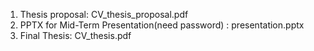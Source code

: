 1. Thesis proposal: CV_thesis_proposal.pdf
2. PPTX for Mid-Term Presentation(need password) : presentation.pptx
3. Final Thesis: CV_thesis.pdf
